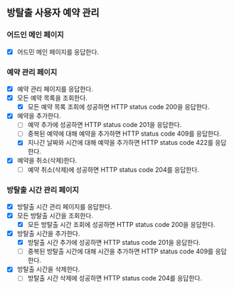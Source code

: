 ## 방탈출 사용자 예약 관리

### 어드인 메인 페이지

- [x] 어드민 메인 페이지를 응답한다.

### 예약 관리 페이지

- [x] 예약 관리 페이지를 응답한다.
- [x] 모든 예약 목록을 조회한다.
    - [x] 모든 예약 목록 조회에 성공하면 HTTP status code 200을 응답한다.
- [x] 예약을 추가한다.
    - [ ] 예약 추가에 성공하면 HTTP status code 201을 응답한다.
    - [ ] 중복된 예약에 대해 예약을 추가하면 HTTP status code 409를 응답한다.
    - [x] 지나간 날짜와 시간에 대해 예약을 추가하면 HTTP status code 422를 응답한다.
- [x] 예약을 취소(삭제)한다.
    - [ ] 예약 취소(삭제)에 성공하면 HTTP status code 204를 응답한다.

### 방탈출 시간 관리 페이지

- [x] 방탈출 시간 관리 페이지를 응답한다.
- [x] 모든 방탈출 시간을 조회한다.
    - [x] 모든 방탈출 시간 조회에 성공하면 HTTP status code 200을 응답한다.
- [x] 방탈출 시간을 추가한다.
    - [x] 방탈출 시간 추가에 성공하면 HTTP status code 201을 응답한다.
    - [ ] 중복된 방탈출 시간에 대해 시간을 추가하면 HTTP status code 409를 응답한다.
- [x] 방탈출 시간을 삭제한다.
    - [ ] 방탈출 시간 삭제에 성공하면 HTTP status code 204를 응답한다.
